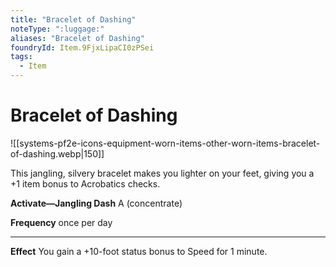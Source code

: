 ```yaml
---
title: "Bracelet of Dashing"
noteType: ":luggage:"
aliases: "Bracelet of Dashing"
foundryId: Item.9FjxLipaCI0zPSei
tags:
  - Item
---
```


# Bracelet of Dashing
![[systems-pf2e-icons-equipment-worn-items-other-worn-items-bracelet-of-dashing.webp|150]]

This jangling, silvery bracelet makes you lighter on your feet, giving you a +1 item bonus to Acrobatics checks.

**Activate—Jangling Dash** A (concentrate)

**Frequency** once per day

* * *

**Effect** You gain a +10-foot status bonus to Speed for 1 minute.


